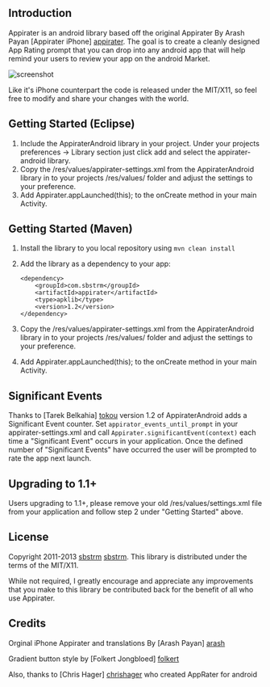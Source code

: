 Introduction
------------
Appirater is an android library based off the original Appirater By Arash Payan [Appirater iPhone] [appirater]. The goal is to 
create a cleanly designed App Rating prompt that you can drop into any android app that will help remind your users to 
review your app on the android Market.

![screenshot](https://raw.github.com/sbstrm/appirater-android/development/screenshot.png)

Like it's iPhone counterpart the code is released under the MIT/X11, so feel free to modify and share your changes with 
the world.

Getting Started (Eclipse)
-------------------------
1. Include the AppiraterAndroid library in your project.  Under your projects preferences -> Library section just click add and select the appirater-android library. 
2. Copy the /res/values/appirater-settings.xml from the AppiraterAndroid library in to your projects /res/values/ folder and adjust the settings to your preference.
3. Add Appirater.appLaunched(this); to the onCreate method in your main Activity.

Getting Started (Maven)
-----------------------
1. Install the library to you local repository using `mvn clean install`
2. Add the library as a dependency to your app:

	```
	<dependency>
	    <groupId>com.sbstrm</groupId>
	    <artifactId>appirater</artifactId>
	    <type>apklib</type>
	    <version>1.2</version>
	</dependency>
	```

3. Copy the /res/values/appirater-settings.xml from the AppiraterAndroid library in to your projects /res/values/ folder and adjust the settings to your preference.
4. Add Appirater.appLaunched(this); to the onCreate method in your main Activity.

Significant Events
------------------
Thanks to [Tarek Belkahia] [tokou] version 1.2 of AppiraterAndroid adds a Significant Event counter.  Set ```appirator_events_until_prompt``` in your appirater-settings.xml and call ```Appirater.significantEvent(context)``` each time a "Significant Event" occurs in your application.  Once the defined number of "Significant Events" have occurred the user will be prompted to rate the app next launch.

Upgrading to 1.1+
----------------
Users upgrading to 1.1+, please remove your old /res/values/settings.xml file from your application and follow step 2 under "Getting Started" above.

License
-------
Copyright 2011-2013 [sbstrm] [sbstrm].
This library is distributed under the terms of the MIT/X11.

While not required, I greatly encourage and appreciate any improvements that you make
to this library be contributed back for the benefit of all who use Appirater.

Credits
-------
Orginal iPhone Appirater and translations By [Arash Payan] [arash]

Gradient button style by [Folkert Jongbloed] [folkert]

Also, thanks to [Chris Hager] [chrishager] who created AppRater for android

[appirater]: https://github.com/arashpayan/appirater/
[sbstrm]: http://sbstrm.co.jp
[arash]: http://arashpayan.com/
[folkert]: http://www.dibbus.com/2011/02/gradient-buttons-for-android/
[chrishager]: https://github.com/metachris/android-apprater
[tokou]: https://github.com/tokou
